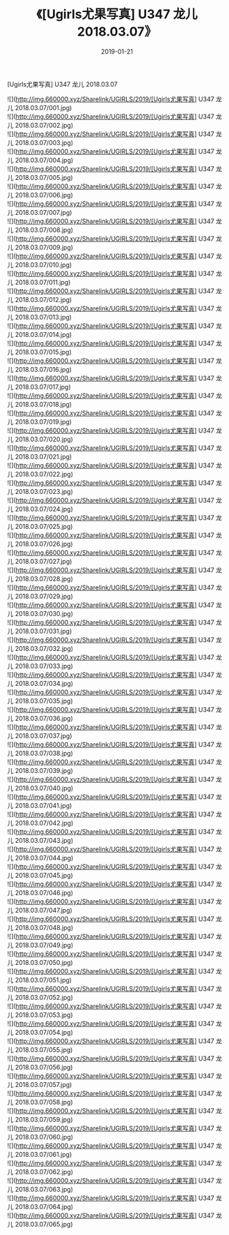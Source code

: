﻿---
layout: post
title:  《[Ugirls尤果写真] U347 龙儿 2018.03.07》
date:   2019-01-21
img: http://img.660000.xyz/Sharelink/UGIRLS/2019/[Ugirls尤果写真] U347 龙儿 2018.03.07/000.jpg
categories: [美女, 清纯, 唯美]
---

[Ugirls尤果写真] U347 龙儿 2018.03.07

 ![](http://img.660000.xyz/Sharelink/UGIRLS/2019/[Ugirls尤果写真] U347 龙儿 2018.03.07/001.jpg) <br>![](http://img.660000.xyz/Sharelink/UGIRLS/2019/[Ugirls尤果写真] U347 龙儿 2018.03.07/002.jpg) <br>![](http://img.660000.xyz/Sharelink/UGIRLS/2019/[Ugirls尤果写真] U347 龙儿 2018.03.07/003.jpg) <br>![](http://img.660000.xyz/Sharelink/UGIRLS/2019/[Ugirls尤果写真] U347 龙儿 2018.03.07/004.jpg) <br>![](http://img.660000.xyz/Sharelink/UGIRLS/2019/[Ugirls尤果写真] U347 龙儿 2018.03.07/005.jpg) <br>![](http://img.660000.xyz/Sharelink/UGIRLS/2019/[Ugirls尤果写真] U347 龙儿 2018.03.07/006.jpg) <br>![](http://img.660000.xyz/Sharelink/UGIRLS/2019/[Ugirls尤果写真] U347 龙儿 2018.03.07/007.jpg) <br>![](http://img.660000.xyz/Sharelink/UGIRLS/2019/[Ugirls尤果写真] U347 龙儿 2018.03.07/008.jpg) <br>![](http://img.660000.xyz/Sharelink/UGIRLS/2019/[Ugirls尤果写真] U347 龙儿 2018.03.07/009.jpg) <br>![](http://img.660000.xyz/Sharelink/UGIRLS/2019/[Ugirls尤果写真] U347 龙儿 2018.03.07/010.jpg) <br>![](http://img.660000.xyz/Sharelink/UGIRLS/2019/[Ugirls尤果写真] U347 龙儿 2018.03.07/011.jpg) <br>![](http://img.660000.xyz/Sharelink/UGIRLS/2019/[Ugirls尤果写真] U347 龙儿 2018.03.07/012.jpg) <br>![](http://img.660000.xyz/Sharelink/UGIRLS/2019/[Ugirls尤果写真] U347 龙儿 2018.03.07/013.jpg) <br>![](http://img.660000.xyz/Sharelink/UGIRLS/2019/[Ugirls尤果写真] U347 龙儿 2018.03.07/014.jpg) <br>![](http://img.660000.xyz/Sharelink/UGIRLS/2019/[Ugirls尤果写真] U347 龙儿 2018.03.07/015.jpg) <br>![](http://img.660000.xyz/Sharelink/UGIRLS/2019/[Ugirls尤果写真] U347 龙儿 2018.03.07/016.jpg) <br>![](http://img.660000.xyz/Sharelink/UGIRLS/2019/[Ugirls尤果写真] U347 龙儿 2018.03.07/017.jpg) <br>![](http://img.660000.xyz/Sharelink/UGIRLS/2019/[Ugirls尤果写真] U347 龙儿 2018.03.07/018.jpg) <br>![](http://img.660000.xyz/Sharelink/UGIRLS/2019/[Ugirls尤果写真] U347 龙儿 2018.03.07/019.jpg) <br>![](http://img.660000.xyz/Sharelink/UGIRLS/2019/[Ugirls尤果写真] U347 龙儿 2018.03.07/020.jpg) <br>![](http://img.660000.xyz/Sharelink/UGIRLS/2019/[Ugirls尤果写真] U347 龙儿 2018.03.07/021.jpg) <br>![](http://img.660000.xyz/Sharelink/UGIRLS/2019/[Ugirls尤果写真] U347 龙儿 2018.03.07/022.jpg) <br>![](http://img.660000.xyz/Sharelink/UGIRLS/2019/[Ugirls尤果写真] U347 龙儿 2018.03.07/023.jpg) <br>![](http://img.660000.xyz/Sharelink/UGIRLS/2019/[Ugirls尤果写真] U347 龙儿 2018.03.07/024.jpg) <br>![](http://img.660000.xyz/Sharelink/UGIRLS/2019/[Ugirls尤果写真] U347 龙儿 2018.03.07/025.jpg) <br>![](http://img.660000.xyz/Sharelink/UGIRLS/2019/[Ugirls尤果写真] U347 龙儿 2018.03.07/026.jpg) <br>![](http://img.660000.xyz/Sharelink/UGIRLS/2019/[Ugirls尤果写真] U347 龙儿 2018.03.07/027.jpg) <br>![](http://img.660000.xyz/Sharelink/UGIRLS/2019/[Ugirls尤果写真] U347 龙儿 2018.03.07/028.jpg) <br>![](http://img.660000.xyz/Sharelink/UGIRLS/2019/[Ugirls尤果写真] U347 龙儿 2018.03.07/029.jpg) <br>![](http://img.660000.xyz/Sharelink/UGIRLS/2019/[Ugirls尤果写真] U347 龙儿 2018.03.07/030.jpg) <br>![](http://img.660000.xyz/Sharelink/UGIRLS/2019/[Ugirls尤果写真] U347 龙儿 2018.03.07/031.jpg) <br>![](http://img.660000.xyz/Sharelink/UGIRLS/2019/[Ugirls尤果写真] U347 龙儿 2018.03.07/032.jpg) <br>![](http://img.660000.xyz/Sharelink/UGIRLS/2019/[Ugirls尤果写真] U347 龙儿 2018.03.07/033.jpg) <br>![](http://img.660000.xyz/Sharelink/UGIRLS/2019/[Ugirls尤果写真] U347 龙儿 2018.03.07/034.jpg) <br>![](http://img.660000.xyz/Sharelink/UGIRLS/2019/[Ugirls尤果写真] U347 龙儿 2018.03.07/035.jpg) <br>![](http://img.660000.xyz/Sharelink/UGIRLS/2019/[Ugirls尤果写真] U347 龙儿 2018.03.07/036.jpg) <br>![](http://img.660000.xyz/Sharelink/UGIRLS/2019/[Ugirls尤果写真] U347 龙儿 2018.03.07/037.jpg) <br>![](http://img.660000.xyz/Sharelink/UGIRLS/2019/[Ugirls尤果写真] U347 龙儿 2018.03.07/038.jpg) <br>![](http://img.660000.xyz/Sharelink/UGIRLS/2019/[Ugirls尤果写真] U347 龙儿 2018.03.07/039.jpg) <br>![](http://img.660000.xyz/Sharelink/UGIRLS/2019/[Ugirls尤果写真] U347 龙儿 2018.03.07/040.jpg) <br>![](http://img.660000.xyz/Sharelink/UGIRLS/2019/[Ugirls尤果写真] U347 龙儿 2018.03.07/041.jpg) <br>![](http://img.660000.xyz/Sharelink/UGIRLS/2019/[Ugirls尤果写真] U347 龙儿 2018.03.07/042.jpg) <br>![](http://img.660000.xyz/Sharelink/UGIRLS/2019/[Ugirls尤果写真] U347 龙儿 2018.03.07/043.jpg) <br>![](http://img.660000.xyz/Sharelink/UGIRLS/2019/[Ugirls尤果写真] U347 龙儿 2018.03.07/044.jpg) <br>![](http://img.660000.xyz/Sharelink/UGIRLS/2019/[Ugirls尤果写真] U347 龙儿 2018.03.07/045.jpg) <br>![](http://img.660000.xyz/Sharelink/UGIRLS/2019/[Ugirls尤果写真] U347 龙儿 2018.03.07/046.jpg) <br>![](http://img.660000.xyz/Sharelink/UGIRLS/2019/[Ugirls尤果写真] U347 龙儿 2018.03.07/047.jpg) <br>![](http://img.660000.xyz/Sharelink/UGIRLS/2019/[Ugirls尤果写真] U347 龙儿 2018.03.07/048.jpg) <br>![](http://img.660000.xyz/Sharelink/UGIRLS/2019/[Ugirls尤果写真] U347 龙儿 2018.03.07/049.jpg) <br>![](http://img.660000.xyz/Sharelink/UGIRLS/2019/[Ugirls尤果写真] U347 龙儿 2018.03.07/050.jpg) <br>![](http://img.660000.xyz/Sharelink/UGIRLS/2019/[Ugirls尤果写真] U347 龙儿 2018.03.07/051.jpg) <br>![](http://img.660000.xyz/Sharelink/UGIRLS/2019/[Ugirls尤果写真] U347 龙儿 2018.03.07/052.jpg) <br>![](http://img.660000.xyz/Sharelink/UGIRLS/2019/[Ugirls尤果写真] U347 龙儿 2018.03.07/053.jpg) <br>![](http://img.660000.xyz/Sharelink/UGIRLS/2019/[Ugirls尤果写真] U347 龙儿 2018.03.07/054.jpg) <br>![](http://img.660000.xyz/Sharelink/UGIRLS/2019/[Ugirls尤果写真] U347 龙儿 2018.03.07/055.jpg) <br>![](http://img.660000.xyz/Sharelink/UGIRLS/2019/[Ugirls尤果写真] U347 龙儿 2018.03.07/056.jpg) <br>![](http://img.660000.xyz/Sharelink/UGIRLS/2019/[Ugirls尤果写真] U347 龙儿 2018.03.07/057.jpg) <br>![](http://img.660000.xyz/Sharelink/UGIRLS/2019/[Ugirls尤果写真] U347 龙儿 2018.03.07/058.jpg) <br>![](http://img.660000.xyz/Sharelink/UGIRLS/2019/[Ugirls尤果写真] U347 龙儿 2018.03.07/059.jpg) <br>![](http://img.660000.xyz/Sharelink/UGIRLS/2019/[Ugirls尤果写真] U347 龙儿 2018.03.07/060.jpg) <br>![](http://img.660000.xyz/Sharelink/UGIRLS/2019/[Ugirls尤果写真] U347 龙儿 2018.03.07/061.jpg) <br>![](http://img.660000.xyz/Sharelink/UGIRLS/2019/[Ugirls尤果写真] U347 龙儿 2018.03.07/062.jpg) <br>![](http://img.660000.xyz/Sharelink/UGIRLS/2019/[Ugirls尤果写真] U347 龙儿 2018.03.07/063.jpg) <br>![](http://img.660000.xyz/Sharelink/UGIRLS/2019/[Ugirls尤果写真] U347 龙儿 2018.03.07/064.jpg) <br>![](http://img.660000.xyz/Sharelink/UGIRLS/2019/[Ugirls尤果写真] U347 龙儿 2018.03.07/065.jpg) <br>